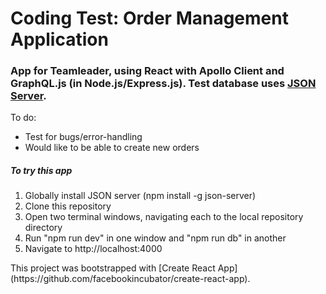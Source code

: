 # Coding Test: Order Management Application

### App for Teamleader, using React with Apollo Client and GraphQL.js (in Node.js/Express.js). Test database uses <a href="https://github.com/typicode/json-server">JSON Server</a>.

To do:
<br>
<ul>
  <li>Test for bugs/error-handling</li>
  <li>Would like to be able to create new orders</li>
</ul>

##### To try this app
<ol>
  <li>Globally install JSON server (npm install -g json-server)</li>
  <li>Clone this repository</li>
  <li>Open two terminal windows, navigating each to the local repository directory</li>
  <li>Run "npm run dev" in one window and "npm run db" in another</li>
  <li>Navigate to http://localhost:4000</li>
</ol>
This project was bootstrapped with [Create React App](https://github.com/facebookincubator/create-react-app).
